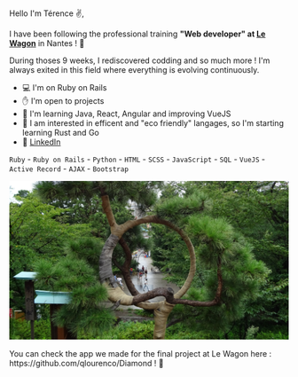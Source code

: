 Hello I'm Térence ✌️,

I have been following the professional training **"Web developer" at [Le Wagon](https://www.lewagon.com/fr)** in Nantes ! :train:  

During thoses 9 weeks, I rediscovered codding and so much more ! I'm always exited in this field where everything is evolving continuously.

- 💻 I'm on Ruby on Rails
- ✋ I'm open to projects
- 📘 I'm learning Java, React, Angular and improving VueJS
- 🌱 I am interested in efficent and "eco friendly" langages, so I'm starting learning Rust and Go
- 👤 [LinkedIn](https://www.linkedin.com/in/tvn-terence/)
  
`Ruby` - `Ruby on Rails` - `Python` - `HTML` - `SCSS` - `JavaScript` - `SQL` - `VueJS` - `Active Record` - `AJAX` - `Bootstrap`

<p align="center"> <img src="https://github.com/Truong-Terence/Truong-Terence/blob/main/img/cover.jpg" alt="drawing" width="600"/> </p>
<!-- ![Cover](https://github.com/Truong-Terence/Truong-Terence/blob/main/img/cover.jpg) -->
You can check the app we made for the final project at Le Wagon here : https://github.com/qlourenco/Diamond ! 💎



